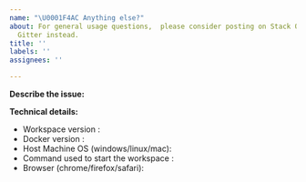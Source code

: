 ```yaml
---
name: "\U0001F4AC Anything else?"
about: For general usage questions,  please consider posting on Stack Overflow or
  Gitter instead.
title: ''
labels: ''
assignees: ''

---
```


<!--
Please keep in mind that the GitHub issue tracker is mostly intended for bug reports, feature requests, deployment problems, or other enhancements.

For general usage questions, please consider posting on Stack Overflow or Gitter instead. You can find the links for all our support channels here: https://github.com/ml-tooling/ml-workspace#-where-to-ask-questions
-->

**Describe the issue:**

<!-- Describe your issue, but please be descriptive! Include screenshots, logs, code or other info to help explain your problem -->

**Technical details:**

- Workspace version <!-- run `echo $WORKSPACE_VERSION` inside the workspace -->: 
- Docker version <!-- run `docker version` on host machine -->: 
- Host Machine OS (windows/linux/mac): 
- Command used to start the workspace <!-- e.g. `docker run -p 8091:8091 mltooling/ml-workspace:latest` -->:
- Browser (chrome/firefox/safari):
